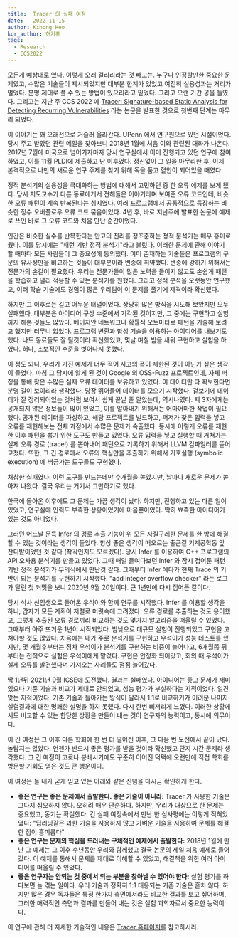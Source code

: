 ```yaml
---
title:  Tracer 의 실패 여정
date:   2022-11-15
author: Kihong Heo
kor_author: 허기홍
tags:
  - Research
  - CCS2022
---
```


모든게 예상대로 였다. 이렇게 오래 걸리리라는 것 빼고는. 누구나 인정할만한 중요한 문제였고, 수많은 기술들이 제시되었지만
대부분 한계가 있었고 여전히 실용성과는 거리가 멀었다. 분명 제대로 풀 수 있는 방법이 있으리라고 믿었다. 그리고 오랜 기간
공을 들였다. 그리고는 지난 주 CCS 2022 에
[Tracer: Signature-based Static Analysis for Detecting Recurring Vulnerabilities](https://prosys.kaist.ac.kr/publications/ccs22.pdf)
라는 논문을 발표한 것으로 첫번째 단계는 마무리 되었다.

이 이야기는 꽤 오래전으로 거슬러 올라간다. UPenn 에서 연구원으로 있던 시절이었다. 당시 주고 받았던 관련 메일을 찾아보니
2018년 1월에 처음 이와 관련된 대화가 나온다. 2017년 7월에 미국으로 넘어가자마자 당시 연구실에서 이미 진행되고 있던 연구에
참여하였고, 이를 11월 PLDI에 제출하고 난 이후였다. 정신없이 그 일을 마무리한 후, 이제 본격적으로 나만의 새로운 연구 주제를 찾기 위해 독을 품고
혈안이 되어있을 때였다.

정적 분석기의 실용성을 극대화하는 방법에 대해서 고민하던 중 한 오류 예제를 보게 됐다. 당시 지도교수가 다른 동료에게서
전해들은 이야기라며 보여준 오류 코드인데, 비슷한 오류 패턴이 계속 반복된다는 취지였다. 여러 프로그램에서 공통적으로
등장하는 비슷한 정수 오버플로우 오류 코드 묶음이었다. 4년 후, 바로 지난주에 발표한 논문에 예제로 쓰인 바로 그 오류 코드와
처음 만난 순간이었다.

인간은 비슷한 실수를 반복한다는 만고의 진리를 정조준하는 정적 분석기는 매우 흥미로웠다. 이를 당시에는
"패턴 기반 정적 분석기"라고 불렀다. 이러한 문제에 관해 이야기 할 때마다 모든 사람들이 그 중요성에 동의했다. 이미 존재하는
기술들은 프로그램의 구문의 유사성만을 비교하는 것들이 대부분이라 변종에 취약했다. 변종에 강하기 위해서는 전문가의 손길이
필요했다. 우리는 전문가들이 많은 노력을 들이지 않고도 손쉽게 패턴을 학습하고 널리 적용할 수 있는 분석기를 원했다. 그리고
정적 분석을 오랫동안 연구했고, 여러 학습 기술에도 경험이 많은 우리팀이 이 문제를 풀기에 제격이라 확신했다.

하지만 그 이후로는 길고 어두운 터널이었다. 상당히 많은 방식을 시도해 보았지만 모두 실패했다. 대부분은 아이디어 구상 수준에서
기각된 것이지만, 그 중에는 구현하고 실험까지 해본 것들도 많았다. 베이지안 네트워크나 확률적 오토마타로 패턴을 기술해
보려고 했지만 터무니 없었다. 프로그램 변환과 합성 기술을 이용하는 아이디어를 내보기도 했다. 나도 동료들도 잘 될것이라 확신했었고,
몇날 며칠 밤을 새워 구현하고 실험을 하였다. 허나, 초보적인 수준을 벗어나지 못했다.

이 정도 되니, 우리가 가진 예제가 너무 적어 사고의 폭이 제한된 것이 아닌가 싶은 생각이 들었다. 마침 그 당시에 알게 된 것이 Google 의 OSS-Fuzz
프로젝트인데, 자체 퍼징을 통해 찾은 수많은 실제 오류 데이터를 보유하고 있었다. 이 데이터만 다 확보한다면 분명 길이 보이리라 생각했다.
당장 뛰어들어 데이터를 모으기 시작했다. 겉보기에 데이터가 잘 정리되어있는 것처럼 보여서 쉽게 끝날 줄 알았는데, 역시나였다.
제 3자에게는 공개되지 않은 정보들이 많이 있었고, 이를 알아내기 위해서는 어마어마한 작업이 필요했다. 공개된 데이터를 파싱하고,
해당 프로젝트를 빌드하고, 퍼저가 찾은 입력을 넣고 오류를 재현해보는 전체 과정에서 수많은 문제가 속출했다. 동시에 이렇게
오류를 재현한 이후 패턴을 뽑기 위한 도구도 만들고 있었다. 오류 입력을 넣고 실행할 때 거쳐가는 실제 오류 경로 (trace!) 를
뽑아내어 패턴으로 기록하기 위해서 LLVM 컴파일러를 뜯어 고쳤다. 또한, 그 긴 경로에서 오류의 핵심만을 추출하기 위해서
기호실행 (symbolic execution) 에 버금가는 도구들도 구현했다.

처참한 실패였다. 이런 도구를 만드는데만 수개월을 쏟았지만, 날마다 새로운 문제가 쏟아져 나왔다. 결국 우리는 거기서
그만하기로 했다.

한국에 돌아온 이후에도 그 문제는 가끔 생각이 났다. 하지만, 진행하고 있는 다른 일이 있었고, 연구실에 인력도 부족한 상황이었기에
마음뿐이었다. 딱히 뾰족한 아이디어가 있는 것도 아니었다.

그러던 어느날 문득 Infer 의 경로 추출 기능이 위 모든 자질구레한 문제를 한 방에 해결할 수 있는 것이라는 생각이 들었다.
항상 좋은 생각이 떠오르는 출근길 기계공학동 앞 잔디밭이었던 것 같다 (착각인지도 모르겠다). 당시 Infer 를 이용하여 C++
프로그램의 API 오사용 분석기를 만들고 있었다. 그때 매일 들여다보던 Infer 와 잠시 접어둔 패턴 기반 정적 분석기가 무의식에서
만난것 같다. 그때부터 Infer 에다가 현재 Trace 의 기반이 되는 분석기를 구현하기 시작했다. "add integer overflow checker" 라는
로그가 달린 첫 커밋을 보니 2020년 9월 20일이다. 근 1년만에 다시 집어든 칼이다.

당시 석사 신입생으로 들어온 우석이와 함께 연구를 시작했다. Infer 를 이용할 생각을 하니, 갑자기 모든 계획이 저절로 머릿속에
그려졌다. 오류 경로를 추출하는 것도 용이했고, 그렇게 추출된 오류 경로끼리 비교하는 것도 몇가지 알고리즘을 떠올릴 수 있었다.
그때부터 아주 뜨거운 1년이 시작되었다. 밤낮으로 대규모 실험이 진행되었고 구현을 고쳐야할 것도 많았다. 처음에는 내가 주로
분석기를 구현하고 우석이가 성능 테스트를 했지만, 몇 개월후부터는 점차 우석이가 분석기를 구현하는 비중이 늘어나고, 6개월쯤
뒤부터는 전적으로 실험은 우석이에게 맡겼다. 구현은 안정화 되어갔고, 회의 때 우석이가 실제 오류를 발견했다며 가져오는 사례들도
점점 늘어갔다.

딱 1년뒤 2021년 9월 ICSE에 도전했다. 결과는 실패였다. 아이디어는 좋고 문제가 재미있으나 기존 기술과 비교가 제대로 안되었고,
성능 평가가 부실하다는 지적이었다. 일견 맞는 지적이었다. 기존 기술과 돌아가는 방식이 달라서 1:1로 비교하기가 어려운 나머지
실험결과에 대한 명쾌한 설명을 하지 못했다. 다시 한번 뼈저리게 느꼈다. 이러한 상황에서도 비교할 수 있는 합당한 상황을 만들어
내는 것이 연구자의 능력이고, 동시에 의무이다.

이 긴 여정은 그 이후 다른 학회에 한 번 더 떨어진 이후, 그 다음 번 도전에서 끝이 났다. 놀랍지는 않았다. 언젠가 반드시 좋은
평가를 받을 것이라 확신했고 단지 시간 문제라 생각했다. 그 긴 여정이 코로나 봉쇄시기에도 꾸준히 이어진 덕택에 오랜만에 직접
학회를 방문할 기회도 얻은 것도 큰 행운이다.

이 여정은 늘 내가 굳게 믿고 있는 아래와 같은 신념을 다시금 확인하게 한다.
- **좋은 연구는 좋은 문제에서 출발한다. 좋은 기술이 아니라:** Tracer 가 사용한 기술은 그다지 심오하지 않다. 오히려 매우 단순하다.
  하지만, 우리가 대상으로 한 문제는 중요했고, 동기는 확실했다. 긴 실패 여정속에서 만난 한 심사평에는 이렇게 적혀있었다: "딥러닝같은 과한 기술을 사용하지 않고 가벼운 기술을 사용하여 문제를 해결한 점이 흥미롭다"
- **좋은 연구는 문제의 핵심을 드러내는 구체적인 예제에서 출발한다:** 2018년 1월에 만난 그 예제는 그 이후 수년동안 우리와 함께했고 결국 논문의 제일 처음 예제로 들어갔다. 이 예제를 통해서 문제를 제대로 이해할 수 있었고, 해결책을 위한 여러 아이디어를 떠올릴 수 있었다.
- **좋은 연구자는 안되는 것 중에서 되는 부분을 찾아낼 수 있어야 한다:** 실험 평가를 하다보면 늘 겪는 일이다. 우리 기술과 정확히 1:1 대응되는 기존 기술은 흔치 않다. 하지만 많은 경우 독자들은 특정 한가지 측면에서라도 비교한 결과를 보고 싶어하며, 그러한 매력적인 측면과 결과를 만들어 내는 것은 실험 과학자로서 중요한 능력이다.

이 연구에 관해 더 자세한 기술적인 내용은 [Tracer 홈페이지](https://prosys.kaist.ac.kr/tracer)를 참고하시라.
